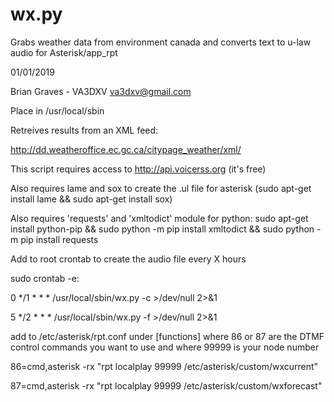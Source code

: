 # wx.py
Grabs weather data from environment canada and converts text to u-law audio for Asterisk/app_rpt

01/01/2019

Brian Graves - VA3DXV
va3dxv@gmail.com

Place in /usr/local/sbin

Retreives results from an XML feed:

http://dd.weatheroffice.ec.gc.ca/citypage_weather/xml/

This script requires access to http://api.voicerss.org (it's free)

Also requires lame and sox to create the .ul file for asterisk (sudo apt-get install lame && sudo apt-get install sox)

Also requires 'requests' and 'xmltodict' module for python:
sudo apt-get install python-pip && sudo python -m pip install xmltodict && sudo python -m pip install requests

Add to root crontab to create the audio file every X hours

sudo crontab -e:

0 */1 * * * /usr/local/sbin/wx.py -c >/dev/null 2>&1

5 */2 * * * /usr/local/sbin/wx.py -f >/dev/null 2>&1

add to /etc/asterisk/rpt.conf under [functions]
where 86 or 87 are the DTMF control commands you want to use and where 99999 is your node number

86=cmd,asterisk -rx "rpt localplay 99999 /etc/asterisk/custom/wxcurrent"

87=cmd,asterisk -rx "rpt localplay 99999 /etc/asterisk/custom/wxforecast"
